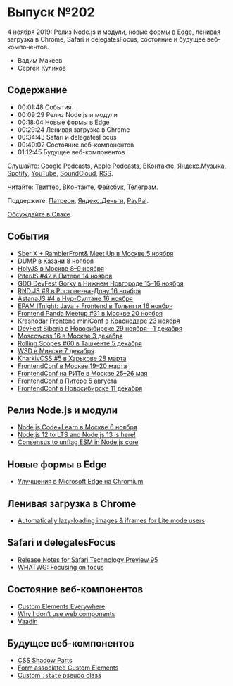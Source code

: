 # Выпуск №202

4 ноября 2019: Релиз Node.js и модули, новые формы в Edge, ленивая загрузка в Chrome, Safari и delegatesFocus, состояние и будущее веб-компонентов.

- Вадим Макеев
- Сергей Куликов

## Содержание

- 00:01:48 События
- 00:09:29 Релиз Node.js и модули
- 00:18:04 Новые формы в Edge
- 00:29:24 Ленивая загрузка в Chrome
- 00:34:43 Safari и delegatesFocus
- 00:40:02 Состояние веб-компонентов
- 01:12:45 Будущее веб-компонентов

Слушайте: [Google Podcasts](https://podcasts.google.com/?feed=aHR0cHM6Ly93ZWItc3RhbmRhcmRzLnJ1L3BvZGNhc3QvZmVlZC8), [Apple Podcasts](https://podcasts.apple.com/podcast/id1080500016), [ВКонтакте](https://vk.com/podcasts-32017543), [Яндекс.Музыка](https://music.yandex.ru/album/6245956), [Spotify](https://open.spotify.com/show/3rzAcADjpBpXt73L0epTjV), [YouTube](https://www.youtube.com/playlist?list=PLMBnwIwFEFHcwuevhsNXkFTcadeX5R1Go), [SoundCloud](https://soundcloud.com/web-standards), [RSS](https://web-standards.ru/podcast/feed/).

Читайте: [Твиттер](https://twitter.com/webstandards_ru), [ВКонтакте](https://vk.com/webstandards_ru), [Фейсбук](https://www.facebook.com/webstandardsru), [Телеграм](https://t.me/webstandards_ru).

Поддержите: [Патреон](https://www.patreon.com/webstandards_ru), [Яндекс.Деньги](https://money.yandex.ru/to/41001119329753), [PayPal](https://www.paypal.me/pepelsbey).

[Обсуждайте в Слаке](http://slack.web-standards.ru/).

## События

- [Sber X + RamblerFront& Meet Up в Москве 5 ноября](https://rambler-co-e-org.timepad.ru/event/1094510/)
- [DUMP в Казани 8 ноября](https://dump-kazan.ru/)
- [HolyJS в Москве 8–9 ноября](https://holyjs-moscow.ru/)
- [PiterJS #42 в Питере 14 ноября](https://medium.com/p/d760cebdb79c)
- [GDG DevFest Gorky в Нижнем Новгороде 15–16 ноября](https://devfest.gdgnn.ru/)
- [RND.JS #9 в Ростове-на-Дону 16 ноября](https://rndjs.timepad.ru/event/1101076/)
- [AstanaJS #4 в Нур-Султане 16 ноября](https://astanajs.kz)
- [EPAM ITnight: Java + Frontend в Тольятти 16 ноября](https://events.epam.com/events/itnight-togliatti)
- [Frontend Panda Meetup #31 в Москве 20 ноября](https://panda-meetup.ru/msk-frontend-meetup-5)
- [Krasnodar Frontend miniConf в Краснодаре 23 ноября](https://krd.dev/events/16)
- [DevFest Siberia в Новосибирске 29 ноября—1 декабря](https://gdg-siberia.com/)
- [Moscowcss 16 в Москве 3 декабря](https://moscowcss.timepad.ru/event/1105058/)
- [Rolling Scopes #60 в Ташкенте 5 декабря](https://community-z.com/events/rs60-tashkent/)
- [WSD в Минске 7 декабря](https://wsd.events/2019/12/07/)
- [KharkivCSS #5 в Харькове 28 марта](http://kharkivcss.org/)
- [FrontendConf в Москве 19–20 марта](https://frontendconf.ru/moscow/2020)
- [FrontendConf на РИТе в Москве 25–26 мая](https://ritfest.ru/2020)
- [FrontendConf в Питере 5 августа](https://frontendconf.ru/spb/2020)
- [FrontendConf в Новосибирске 11 декабря](https://frontendconf.ru/)

## Релиз Node.js и модули

- [Node.js Code+Learn в Москве 6 ноября](https://medium.com/p/fd997241c77)
- [Node.js 12 to LTS and Node.js 13 is here!](https://medium.com/p/e28d6a4a2bd)
- [Consensus to unflag ESM in Node.js core](https://twitter.com/MylesBorins/status/1189618753065144322)

## Новые формы в Edge

- [Улучшения в Microsoft Edge на Chromium](https://habr.com/p/472268/)

## Ленивая загрузка в Chrome

- [Automatically lazy-loading images & iframes for Lite mode users](https://blog.chromium.org/2019/10/automatically-lazy-loading-offscreen.html)

## Safari и delegatesFocus

- [Release Notes for Safari Technology Preview 95](https://webkit.org/blog/9621/release-notes-for-safari-technology-preview-95/)
- [WHATWG: Focusing on focus](https://blog.whatwg.org/focusing-on-focus)

## Состояние веб-компонентов

- [Custom Elements Everywhere](https://custom-elements-everywhere.com/)
- [Why I don’t use web components](https://dev.to/richharris/why-i-don-t-use-web-components-2cia)
- [Vaadin](https://vaadin.com/)

## Будущее веб-компонентов

- [CSS Shadow Parts](https://github.com/fergald/docs/blob/master/explainers/css-shadow-parts-1.md)
- [Form associated Custom Elements](https://web.dev/more-capable-form-controls/)
- [Custom `:state` pseudo class](https://github.com/w3c/webcomponents/blob/gh-pages/proposals/custom-states-and-state-pseudo-class.md)
